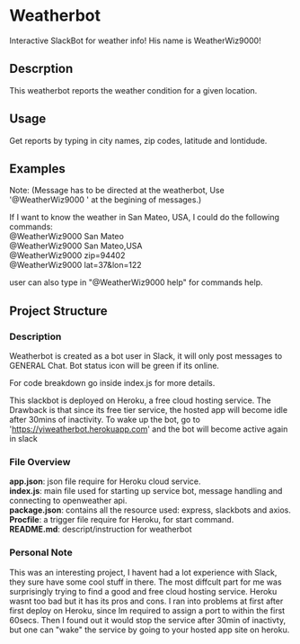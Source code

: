 # Weatherbot
Interactive SlackBot for weather info!
His name is WeatherWiz9000!

## Descrption
This weatherbot reports the weather condition for a given location.

## Usage
Get reports by typing in city names, zip codes, latitude and lontidude.

## Examples 
Note: (Message has to be directed at the weatherbot,
Use '@WeatherWiz9000 ' at the begining of messages.)

If I want to know the weather in San Mateo, USA, I could do the following commands:<br />
@WeatherWiz9000 San Mateo<br />
@WeatherWiz9000 San Mateo,USA<br />
@WeatherWiz9000 zip=94402<br />
@WeatherWiz9000 lat=37&lon=122<br />

user can also type in "@WeatherWiz9000 help" for commands help.

## Project Structure

### Description
Weatherbot is created as a bot user in Slack, it will only post messages to GENERAL Chat.
Bot status icon will be green if its online.

For code breakdown go inside index.js for more details.

This slackbot is deployed on Heroku, a free cloud hosting service.
The Drawback is that since its free tier service, the hosted app will become idle after 30mins of inactivity.
To wake up the bot, go to 'https://yiweatherbot.herokuapp.com' and the bot will become active again in slack

### File Overview
**app.json**: json file require for Heroku cloud service.<br />
**index.js**: main file used for starting up service bot, message handling and connecting to openweather api.<br />
**package.json**: contains all the resource used: express, slackbots and axios.<br />
**Procfile**: a trigger file require for Heroku, for start command.<br />
**README.md**: descript/instruction for weatherbot<br />

### Personal Note
This was an interesting project, I havent had a lot experience with Slack, they sure have some cool stuff in there.
The most diffcult part for me was surprisingly trying to find a good and free cloud hosting service. Heroku wasnt too bad
but it has its pros and cons. I ran into problems at first after first deploy on Heroku, since Im required to assign a port
to within the first 60secs. Then I found out it would stop the service after 30min of inactivty, but one can "wake" the service 
by going to your hosted app site on heroku. 
